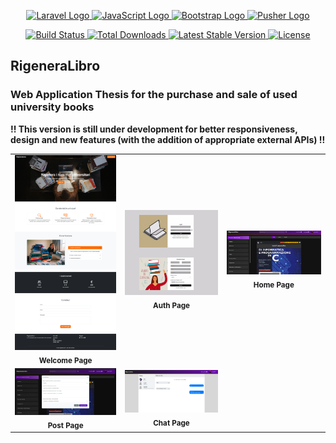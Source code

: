 <p align="center">
  <a href="https://laravel.com" target="_blank">
    <img src="https://raw.githubusercontent.com/laravel/art/master/logo-lockup/5%20SVG/2%20CMYK/1%20Full%20Color/laravel-logolockup-cmyk-red.svg" width="150" alt="Laravel Logo">
  </a>
  <a href="https://www.javascript.com" target="_blank">
    <img src="https://upload.wikimedia.org/wikipedia/commons/6/6a/JavaScript-logo.png" width="75" alt="JavaScript Logo">
  </a>
  <a href="https://getbootstrap.com" target="_blank">
    <img src="https://upload.wikimedia.org/wikipedia/commons/b/b2/Bootstrap_logo.svg" width="75" alt="Bootstrap Logo">
  </a>
  <a href="https://pusher.com" target="_blank">
    <img src="https://avatars.githubusercontent.com/u/739550?v=4" width="75" alt="Pusher Logo">
  </a>
</p>

<p align="center">
  <a href="https://github.com/laravel/framework/actions">
    <img src="https://github.com/laravel/framework/workflows/tests/badge.svg" alt="Build Status">
  </a>
  <a href="https://packagist.org/packages/laravel/framework">
    <img src="https://img.shields.io/packagist/dt/laravel/framework" alt="Total Downloads">
  </a>
  <a href="https://packagist.org/packages/laravel/framework">
    <img src="https://img.shields.io/packagist/v/laravel/framework" alt="Latest Stable Version">
  </a>
  <a href="https://packagist.org/packages/laravel/framework">
    <img src="https://img.shields.io/packagist/l/laravel/framework" alt="License">
  </a>
</p>

<h2>RigeneraLibro</h1>
    <h3>Web Application Thesis for the <span class="highlight">purchase</span> and <span class="highlight">sale</span> of used university books </h3> 
    <p>
        <strong>!! This version is still under development for better responsiveness, design and new features (with the addition of appropriate external APIs) !!</strong>
    </p>

<div align="center">
  <table>
    <tr>
      <td align="center">
        <img src="Img%20sito/Welcome.png" alt="Welcome Page" width="300"/><br />
        <sub><b>Welcome Page</b></sub>
      </td>
      <td align="center">
        <img src="Img%20sito/Auth.jpg" alt="Auth Page" width="300"/><br />
        <sub><b>Auth Page</b></sub>
      </td>
      <td align="center">
        <img src="Img%20sito/Home.png" alt="Home Page" width="300"/><br />
        <sub><b>Home Page</b></sub>
      </td>
    </tr>
    <tr>
      <td align="center">
        <img src="Img%20sito/Post.png" alt="Post Page" width="300"/><br />
        <sub><b>Post Page</b></sub>
      </td>
      <td align="center">
        <img src="Img%20sito/Chat.png" alt="Chat Page" width="300"/><br />
        <sub><b>Chat Page</b></sub>
      </td>
    </tr>
  </table>
</div>

